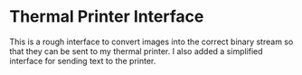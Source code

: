 # Thermal Printer Interface

This is a rough interface to convert images into the correct binary stream so that they can be sent to my thermal printer.  I also added a simplified interface for sending text to the printer.
